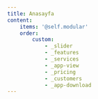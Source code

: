 ```yaml
---
title: Anasayfa
content:
    items: '@self.modular'
    order:
        custom:
            - _slider
            - _features
            - _services
            - _app-view
            - _pricing
            - _customers
            - _app-download
---
```


